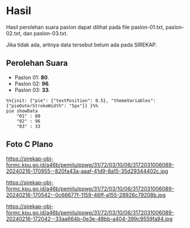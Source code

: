 # Hasil

Hasil perolehan suara paslon dapat dilihat pada file paslon-01.txt, paslon-02.txt, dan paslon-03.txt.

Jika tidak ada, artinya data tersebut belum ada pada SIREKAP.

## Perolehan Suara

 * Paslon 01: **80**.
 * Paslon 02: **96**.
 * Paslon 03: **33**.

```mermaid
%%{init: {"pie": {"textPosition": 0.5}, "themeVariables": {"pieOuterStrokeWidth": "5px"}} }%%
pie showData
    "01" : 80
    "02" : 96
    "03" : 33
```
## Foto C Plano

https://sirekap-obj-formc.kpu.go.id/a46b/pemilu/ppwp/31/72/03/10/06/3172031006089-20240216-170955--820fa43a-aaaf-41d9-8a15-35d29344402c.jpg

https://sirekap-obj-formc.kpu.go.id/a46b/pemilu/ppwp/31/72/03/10/06/3172031006089-20240216-170542--0c66677f-1159-46ff-a155-28926c79208b.jpg

https://sirekap-obj-formc.kpu.go.id/a46b/pemilu/ppwp/31/72/03/10/06/3172031006089-20240216-172042--33aa664b-0e3e-48bb-a404-399c9559fa94.jpg
